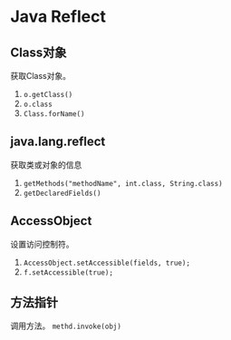 # Java Reflect
## Class对象
获取Class对象。

1. `o.getClass()`
2. `o.class`
3. `Class.forName()`

## java.lang.reflect
获取类或对象的信息

1. `getMethods("methodName", int.class, String.class)`
2. `getDeclaredFields()`

## AccessObject
设置访问控制符。
1. `AccessObject.setAccessible(fields, true);`
2. `f.setAccessible(true);`

## 方法指针
调用方法。
`methd.invoke(obj)`